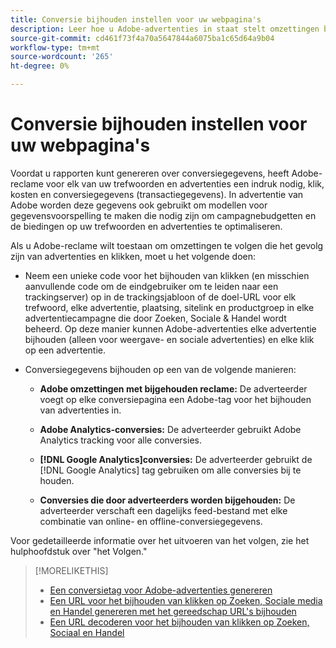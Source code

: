 ```yaml
---
title: Conversie bijhouden instellen voor uw webpagina's
description: Leer hoe u Adobe-advertenties in staat stelt omzettingen bij te houden die het gevolg zijn van advertenties en klikken.
source-git-commit: cd461f73f4a70a5647844a6075ba1c65d64a9b04
workflow-type: tm+mt
source-wordcount: '265'
ht-degree: 0%

---
```


# Conversie bijhouden instellen voor uw webpagina&#39;s

Voordat u rapporten kunt genereren over conversiegegevens, heeft Adobe-reclame voor elk van uw trefwoorden en advertenties een indruk nodig, klik, kosten en conversiegegevens (transactiegegevens). In advertentie van Adobe worden deze gegevens ook gebruikt om modellen voor gegevensvoorspelling te maken die nodig zijn om campagnebudgetten en de biedingen op uw trefwoorden en advertenties te optimaliseren.

Als u Adobe-reclame wilt toestaan om omzettingen te volgen die het gevolg zijn van advertenties en klikken, moet u het volgende doen:

* Neem een unieke code voor het bijhouden van klikken (en misschien aanvullende code om de eindgebruiker om te leiden naar een trackingserver) op in de trackingsjabloon of de doel-URL voor elk trefwoord, elke advertentie, plaatsing, sitelink en productgroep in elke advertentiecampagne die door Zoeken, Sociale &amp; Handel wordt beheerd. Op deze manier kunnen Adobe-advertenties elke advertentie bijhouden (alleen voor weergave- en sociale advertenties) en elke klik op een advertentie.

* Conversiegegevens bijhouden op een van de volgende manieren:

   * **Adobe omzettingen met bijgehouden reclame:** De adverteerder voegt op elke conversiepagina een Adobe-tag voor het bijhouden van advertenties in.

   * **Adobe Analytics-conversies:** De adverteerder gebruikt Adobe Analytics tracking voor alle conversies.

   * **[!DNL Google Analytics]conversies:** De adverteerder gebruikt de [!DNL Google Analytics] tag gebruiken om alle conversies bij te houden.

   * **Conversies die door adverteerders worden bijgehouden:** De adverteerder verschaft een dagelijks feed-bestand met elke combinatie van online- en offline-conversiegegevens.

Voor gedetailleerde informatie over het uitvoeren van het volgen, zie het hulphoofdstuk over &quot;het Volgen.&quot;

>[!MORELIKETHIS]
>
>* [Een conversietag voor Adobe-advertenties genereren](/help/search-social-commerce/tools/conversion-tag-generate.md)
>* [Een URL voor het bijhouden van klikken op Zoeken, Sociale media en Handel genereren met het gereedschap URL&#39;s bijhouden](/help/search-social-commerce/tools/click-tracking-url-generate.md)
>* [Een URL decoderen voor het bijhouden van klikken op Zoeken, Sociaal en Handel](/help/search-social-commerce/tools/click-tracking-url-decode.md)

